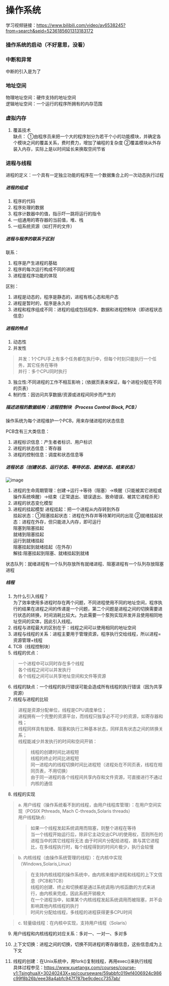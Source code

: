 # 操作系统
学习视频链接：https://www.bilibili.com/video/av6538245?from=search&seid=5236185601313183172  

### 操作系统的启动（不好意思，没看）
### 中断和异常
中断的引入是为了



### 地址空间
物理地址空间：硬件支持的地址空间  
逻辑地址空间：一个运行的程序所拥有的内存范围  


### 虚拟内存
1. 覆盖技术  
缺点： ①由程序员来把一个大的程序划分为若干个小的功能模块，并确定各个模块之间的覆盖关系，费时费力，增加了编程的复杂度 ②覆盖模块从外存装入内存，实际上是以时间延长来换取空间节省



### 进程与线程
进程的定义：一个具有一定独立功能的程序在一个数据集合上的一次动态执行过程

##### 进程的组成
1. 程序的代码
2. 程序处理的数据
3. 程序计数器中的值，指示吓一跳将运行的指令
4. 一组通用的寄存器的当前值，堆、栈
5. 一组系统资源（如打开的文件）

##### 进程与程序的联系于区别
联系：  
1. 程序是产生进程的基础
2. 程序的每次运行构成不同的进程
3. 进程是程序功能的体现

区别：  
1. 进程是动态的，程序是静态的，进程有核心态和用户态
2. 进程是暂时的，程序是永久的
3. 进程和程序组成不同：进程的组成包括程序、数据和进程控制块（即进程状态信息）

##### 进程的特点
1. 动态性
2. 并发性  
> 并发：1个CPU手上有多个任务都在执行中，但每个时刻只能执行一个任务，其它任务在等待  
> 并行：多个CPU同时执行  
3. 独立性:不同进程的工作不相互影响；（依据页表来保证，每个进程分配在不同的页表）
4. 制约性：因访问共享数据/资源或进程间同步而产生的

##### 描述进程的数据结构：进程控制块（Process Control Block, PCB）
操作系统为每个进程维护一个PCB，用来存储进程的状态信息

PCB含有三大类信息：  
1. 进程标识信息：产生者者标识、用户标识
2. 进程的状态信息：寄存器
3. 进程的控制信息：调度和状态信息等

##### 进程状态（创建状态、运行状态、等待状态、就绪状态、结束状态）
![image](https://github.com/allmissing/Large-Data/blob/master/%E8%BF%9B%E7%A8%8B5%E7%8A%B6%E6%80%81.png)
1. 进程的生命周期管理：创建->运行->等待（阻塞）->唤醒（只能被其它进程或操作系统唤醒）->结束（正常退出、错误退出、致命错误、被其它进程杀死）
2. 进程的状态变化模型
3. 进程的挂起模型
进程挂起：把一个进程从内存转到外存  
挂起状态：①阻塞挂起状态：进程在外存并等待某时间的出现 ②就绪挂起状态：进程在外存，但只能进入内存，即可运行  
阻塞到阻塞挂起  
就绪到阻塞挂起  
运行到就绪挂起  
阻塞挂起到就绪挂起（在外存）  
解挂:阻塞挂起到阻塞、就绪挂起到就绪  

状态队列：就绪进程有一个队列存放所有就绪进程、阻塞进程有一个队列存放阻塞进程

##### 线程
1. 为什么引入线程？  
为了效率使用多进程时存在两个问题，不同进程使用不同的地址空间，程序执行的结果在进程之间的传递是一个问题，第二个问题是进程之间的切换需要进行状态的转换，时间消耗比较大。为此需要一个泵狗实现并发并且使用相同地址空间的实体，因此引入线程。     
2. 线程与进程最大的区别在于：线程之间可以使用相同的地址空间   
3. 进程与线程的关系：进程主要用于管理资源，程序执行交给线程，所以进程=资源管理+线程  
4. TCB（线程控制块）
5. 线程的优点：
> 一个进程中可以同时存在多个线程  
> 各个线程之间可以并发执行  
> 各个线程之间可以共享地址空间和文件等资源  
6. 线程的缺点：一个线程的执行错误可能会造成所有线程的执行错误（因为共享资源）
7. 线程与进程的比较  
> 进程是资源分配单位，线程是CPU调度单位；  
> 进程拥有一个完整的资源平台，而线程只独享必不可少的资源，如寄存器和栈；  
> 线程同样具有就绪、阻塞和执行三种基本状态，同样具有状态之间的转换关系；  
> 线程能减少并发执行的时间和空间开销：  
>> 线程的创建时间比进程短  
>> 线程的终止时间比进程短  
>> 同一进程内的线程切换时间比进程短（进程处在不同页表，线程在相同页表，不用切换）  
>> 由于同一进程的各个线程间共享内存和文件资源，可直接进行不通过内核的通信  

8. 线程的实现  
> a. 用户线程（操作系统看不到的线程，由用户线程库管理）：在用户空间实现（POSIX Pthreads, Mach C-threads,Solaris threads）  
> 用户线程缺点:
>> 如果一个线程发起系统调用而阻塞，则整个进程在等待  
>> 当一个线程开始运行后，除非它主动交出CPU的使用权，否则所在的进程当中的其它线程将无法
>> 由于时间片分配给进程，故与其它进程比，在多线程执行时，每个线程得到的时间片极少，执行会较慢  

> b. 内核线程（由操作系统管理的线程）：在内核中实现（Windows,Solaris,Linux）
>> 在支持内核线程的操作系统中，由内核来维护进程和线程的上下文信息（PCB和TCB）  
>> 线程的创建、终止和切换都是通过系统调用/内核函数的方式来进行，由内核来完成，因此系统开销极大  
>> 在一个进程当中，如果某个内核线程发起系统调用而被阻塞，并不会影响其他内核线程的执行  
>> 时间片分配给线程，多线程的进程获得更多CPU时间  

> c. 轻量级线程：在内核中实现，支持用户线程（Solaris）

9. 用户线程和内核线程的对应关系：多对一、一对一、多对多  

10. 上下文切换：进程之间的切换，切换不同进程的寄存器信息，这些信息成为上下文

11. 线程的创建：在Unix系统中，用fork()复制线程，再用exec()来执行线程  
具体过程参见：https://www.xuetangx.com/courses/course-v1:TsinghuaX+30240243X+sp/courseware/59abbfc019ef4006924c986c99f8b26b/eee38a4abfc947f787be9cdecc7357ab/  



